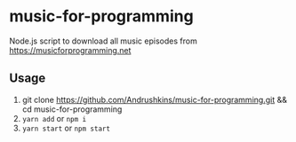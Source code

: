 # music-for-programming

Node.js script to download all music episodes from https://musicforprogramming.net

## Usage

1. git clone https://github.com/Andrushkins/music-for-programming.git && cd music-for-programming <br />
1. `yarn add` or `npm i` <br />
1. `yarn start` or `npm start`
